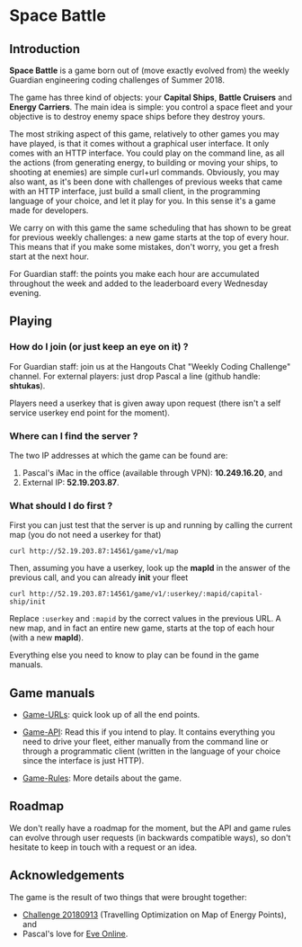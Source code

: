 # Space Battle

## Introduction

**Space Battle** is a game born out of (move exactly evolved from) the weekly Guardian engineering coding challenges of Summer 2018. 

The game has three kind of objects: your **Capital Ships**, **Battle Cruisers** and **Energy Carriers**. The main idea is simple: you control a space fleet and your objective is to destroy enemy space ships before they destroy yours.

The most striking aspect of this game, relatively to other games you may have played, is that it comes without a graphical user interface. It only comes with an HTTP interface. You could play on the command line, as all the actions (from generating energy, to building or moving your ships, to shooting at enemies) are simple curl+url commands. Obviously, you may also want, as it's been done with challenges of previous weeks that came with an HTTP interface, just build a small client, in the programming language of your choice, and let it play for you. In this sense it's a game made for developers. 

We carry on with this game the same scheduling that has shown to be great for previous weekly challenges: a new game starts at the top of every hour. This means that if you make some mistakes, don't worry, you get a fresh start at the next hour. 

For Guardian staff: the points you make each hour are accumulated throughout the week and added to the leaderboard every Wednesday evening.

## Playing

### How do I join (or just keep an eye on it) ?

For Guardian staff: join us at the Hangouts Chat "Weekly Coding Challenge" channel. For external players: just drop Pascal a line (github handle: **shtukas**).

Players need a userkey that is given away upon request (there isn't a self service userkey end point for the moment).

### Where can I find the server ?

The two IP addresses at which the game can be found are: 

1. Pascal's iMac in the office (available through VPN): **10.249.16.20**, and 
2. External IP: **52.19.203.87**.

### What should I do first ?

First you can just test that the server is up and running by calling the current map (you do not need a userkey for that)

```
curl http://52.19.203.87:14561/game/v1/map
```

Then, assuming you have a userkey, look up the **mapId** in the answer of the previous call, and you can already **init** your fleet

```
curl http://52.19.203.87:14561/game/v1/:userkey/:mapid/capital-ship/init
```

Replace `:userkey` and `:mapid` by the correct values in the previous URL. A new map, and in fact an entire new game, starts at the top of each hour (with a new **mapId**). 

Everything else you need to know to play can be found in the game manuals.

## Game manuals

- [Game-URLs](Game-URLs.txt): quick look up of all the end points.

- [Game-API](Game-API.md): Read this if you intend to play. It contains everything you need to drive your fleet, either manually from the command line or through a programmatic client (written in the language of your choice since the interface is just HTTP).

- [Game-Rules](Game-Rules.md): More details about the game.

## Roadmap

We don't really have a roadmap for the moment, but the API and game rules can evolve through user requests (in backwards compatible ways), so don't hesitate to keep in touch with a request or an idea.

## Acknowledgements

The game is the result of two things that were brought together:

- [Challenge 20180913](https://github.com/guardian/techtime/tree/master/Coding%20Challenges/Challenges%20Timeline/20180913%20Travelling%20Optimization%20on%20Map%20of%20Energy%20Points) (Travelling Optimization on Map of Energy Points), and 
- Pascal's love for [Eve Online](https://en.wikipedia.org/wiki/Eve_Online).
